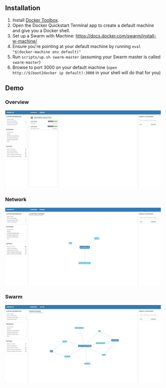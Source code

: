 ## Installation

1. Install [Docker Toolbox](https://www.docker.com/docker-toolbox).
2. Open the Docker Quickstart Terminal app to create a default machine and give you a Docker shell.
3. Set up a Swarm with Machine: https://docs.docker.com/swarm/install-w-machine/
4. Ensure you're pointing at your default machine by running `eval "$(docker-machine env default)"`
5. Run `scripts/up.sh swarm-master` (assuming your Swarm master is called `swarm-master`)
6. Browse to port 3000 on your default machine (`open http://$(boot2docker ip default):3000` in your shell will do that for you)

## Demo

### Overview
![overview](https://raw.githubusercontent.com/DavidOpDeBeeck/swarm-viz/master/demo/overview.png)

### Network
![overview](https://raw.githubusercontent.com/DavidOpDeBeeck/swarm-viz/master/demo/network.png)

### Swarm
![overview](https://raw.githubusercontent.com/DavidOpDeBeeck/swarm-viz/master/demo/swarm.png)

